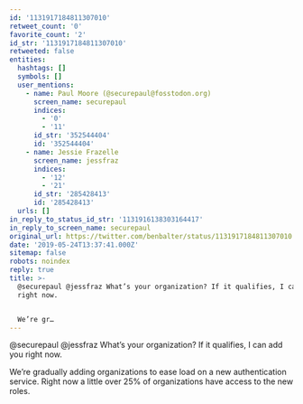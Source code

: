 ```yaml
---
id: '1131917184811307010'
retweet_count: '0'
favorite_count: '2'
id_str: '1131917184811307010'
retweeted: false
entities:
  hashtags: []
  symbols: []
  user_mentions:
    - name: Paul Moore (@securepaul@fosstodon.org)
      screen_name: securepaul
      indices:
        - '0'
        - '11'
      id_str: '352544404'
      id: '352544404'
    - name: Jessie Frazelle
      screen_name: jessfraz
      indices:
        - '12'
        - '21'
      id_str: '285428413'
      id: '285428413'
  urls: []
in_reply_to_status_id_str: '1131916138303164417'
in_reply_to_screen_name: securepaul
original_url: https://twitter.com/benbalter/status/1131917184811307010
date: '2019-05-24T13:37:41.000Z'
sitemap: false
robots: noindex
reply: true
title: >-
  @securepaul @jessfraz What’s your organization? If it qualifies, I can add you
  right now. 


  We’re gr…
---
```


@securepaul @jessfraz What’s your organization? If it qualifies, I can add you right now. 

We’re gradually adding organizations to ease load on a new authentication service. Right now a little over 25% of organizations have access to the new roles.